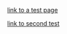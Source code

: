 <style>
  .inner {
    max-width: 1024px !important;
  }
</style>

<script>
  function logEvent(event) {
    console.log(JSON.stringify(event));
  }
</script>

[link to a test page](test/index.md)

[link to second test](test2.md)

<script src="https://dev.valassis.eu/scripts/core/util/init.js"></script>
<div 
  id="ValassisGallery" 
  style="width: 100%" 
  data-lang="en"
  data-logEvent="logEvent"
  data-dpl="https://dev.valassis.eu/instances/Wobrock-Thulium/?token=Thulium%7CExample-282632%7C%7C%7C%7CRhlatJpNL4o%253D%7C1644233666373%7Cucc%3D0000000000000644233655001&digest=E%2FvpT5Lju0nCg1cRNpjPQ3xKGM0%3D">
</div>
